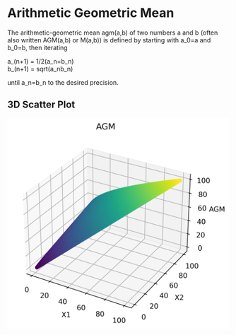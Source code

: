 # Arithmetic Geometric Mean

The arithmetic-geometric mean agm(a,b) of two numbers a and b (often also written AGM(a,b) or M(a,b)) is defined by starting with a_0=a and b_0=b, then iterating

a_(n+1)	=	1/2(a_n+b_n)	
b_(n+1)	=	sqrt(a_nb_n)	

until a_n=b_n to the desired precision.

## 3D Scatter Plot
![graph](AGM_3D.png)
